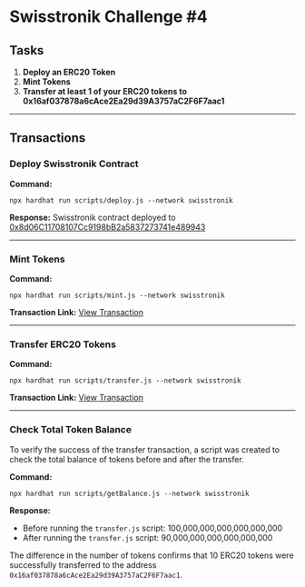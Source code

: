 # Swisstronik Challenge #4

## Tasks

1. **Deploy an ERC20 Token**
2. **Mint Tokens**
3. **Transfer at least 1 of your ERC20 tokens to 0x16af037878a6cAce2Ea29d39A3757aC2F6F7aac1**

---

## Transactions

### Deploy Swisstronik Contract

**Command:**

```shell
npx hardhat run scripts/deploy.js --network swisstronik
```

**Response:**
Swisstronik contract deployed to [0x8d06C11708107Cc9198bB2a5837273741e489943](https://explorer-evm.testnet.swisstronik.com/address/0x8d06C11708107Cc9198bB2a5837273741e489943)

---

### Mint Tokens

**Command:**

```shell
npx hardhat run scripts/mint.js --network swisstronik
```

**Transaction Link:**
[View Transaction](https://explorer-evm.testnet.swisstronik.com/tx/0x8a60b67cee6dde3c3515eb72c05317c7ca977b2d9da089041cd7fbc6f641dff8)

---

### Transfer ERC20 Tokens

**Command:**

```shell
npx hardhat run scripts/transfer.js --network swisstronik
```

**Transaction Link:**
[View Transaction](https://explorer-evm.testnet.swisstronik.com/tx/0x8b8f2e835c223381a38862fe2c034e7d65168f9c7729d8ff1301ee0138f6564e)

---

### Check Total Token Balance

To verify the success of the transfer transaction, a script was created to check the total balance of tokens before and after the transfer.

**Command:**

```shell
npx hardhat run scripts/getBalance.js --network swisstronik
```

**Response:**

- Before running the `transfer.js` script: 100,000,000,000,000,000,000
- After running the `transfer.js` script: 90,000,000,000,000,000,000

The difference in the number of tokens confirms that 10 ERC20 tokens were successfully transferred to the address `0x16af037878a6cAce2Ea29d39A3757aC2F6F7aac1`.
